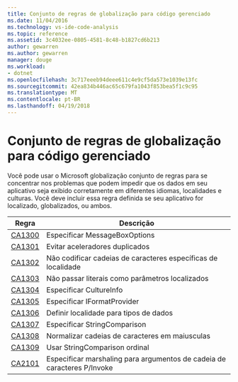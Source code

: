 ```yaml
---
title: Conjunto de regras de globalização para código gerenciado
ms.date: 11/04/2016
ms.technology: vs-ide-code-analysis
ms.topic: reference
ms.assetid: 3c4032ee-0805-4581-8c48-b1827cd6b213
author: gewarren
ms.author: gewarren
manager: douge
ms.workload:
- dotnet
ms.openlocfilehash: 3c717eeeb94deee611c4e9cf5da573e1039e13fc
ms.sourcegitcommit: 42ea834b446ac65c679fa1043f853bea5f1c9c95
ms.translationtype: MT
ms.contentlocale: pt-BR
ms.lasthandoff: 04/19/2018
---
```

# <a name="globalization-rules-rule-set-for-managed-code"></a>Conjunto de regras de globalização para código gerenciado
Você pode usar o Microsoft globalização conjunto de regras para se concentrar nos problemas que podem impedir que os dados em seu aplicativo seja exibido corretamente em diferentes idiomas, localidades e culturas. Você deve incluir essa regra definida se seu aplicativo for localizado, globalizados, ou ambos.

|Regra|Descrição|
|----------|-----------------|
|[CA1300](../code-quality/ca1300-specify-messageboxoptions.md)|Especificar MessageBoxOptions|
|[CA1301](../code-quality/ca1301-avoid-duplicate-accelerators.md)|Evitar aceleradores duplicados|
|[CA1302](../code-quality/ca1302-do-not-hardcode-locale-specific-strings.md)|Não codificar cadeias de caracteres específicas de localidade|
|[CA1303](../code-quality/ca1303-do-not-pass-literals-as-localized-parameters.md)|Não passar literais como parâmetros localizados|
|[CA1304](../code-quality/ca1304-specify-cultureinfo.md)|Especificar CultureInfo|
|[CA1305](../code-quality/ca1305-specify-iformatprovider.md)|Especificar IFormatProvider|
|[CA1306](../code-quality/ca1306-set-locale-for-data-types.md)|Definir localidade para tipos de dados|
|[CA1307](../code-quality/ca1307-specify-stringcomparison.md)|Especificar StringComparison|
|[CA1308](../code-quality/ca1308-normalize-strings-to-uppercase.md)|Normalizar cadeias de caracteres em maiusculas|
|[CA1309](../code-quality/ca1309-use-ordinal-stringcomparison.md)|Usar StringComparison ordinal|
|[CA2101](../code-quality/ca2101-specify-marshaling-for-p-invoke-string-arguments.md)|Especificar marshaling para argumentos de cadeia de caracteres P/Invoke|